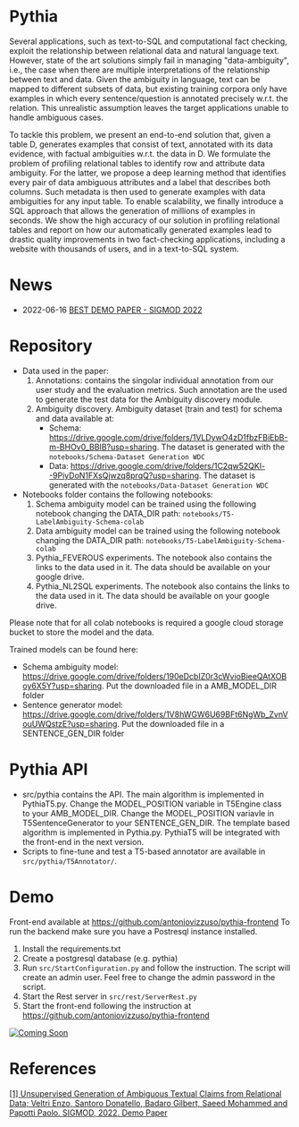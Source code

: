 # Pythia

Several applications, such as text-to-SQL and computational fact checking, exploit the relationship between relational data and natural language text. However, state of the art solutions simply fail in managing "data-ambiguity", i.e., the case when there are multiple interpretations of the relationship between text and data. 
Given the ambiguity in language, text can be mapped to different subsets of data, but existing training corpora only have examples in which every sentence/question is annotated precisely w.r.t. the relation.  This unrealistic assumption leaves the target applications unable to handle ambiguous cases. 

To tackle this problem, we present an end-to-end solution that, given a table D, generates examples that consist of text, annotated with its data evidence, with factual ambiguities w.r.t. the data in D. We formulate the problem of profiling relational tables to identify row and attribute data ambiguity. For the latter, we propose a deep learning method that identifies every pair of data ambiguous attributes and a label that describes both columns. Such metadata is then used to generate examples with data ambiguities for any input table.
To enable scalability, we finally introduce a SQL approach that allows the generation of millions of examples in seconds.
We show the high accuracy of our solution in profiling relational tables and report on how our automatically generated examples lead to drastic quality improvements in two fact-checking applications, including a website with thousands of users, and in a text-to-SQL system.

# News
- 2022-06-16 [BEST DEMO PAPER - SIGMOD 2022](https://dl.acm.org/doi/10.1145/3514221.3520164)

# Repository
- Data used in the paper:
	1) Annotations: contains the singolar individual annotation from our user study and the evaluation metrics. Such annotation are the used to generate the test data for the Ambiguity discovery module. 
	2) Ambiguity discovery. Ambiguity dataset (train and test) for schema and data available at:
		- Schema: https://drive.google.com/drive/folders/1VLDywO4zD1fbzFBiEbB-m-BHOv0_BBIB?usp=sharing. The dataset is generated with the ```notebooks/Schema-Dataset Generation WDC```
		- Data: https://drive.google.com/drive/folders/1C2qw52QKl--9PiyDoN1FXsQjwzq8prqQ?usp=sharing. The dataset is generated with the ```notebooks/Data-Dataset Generation WDC```
- Notebooks folder contains the following notebooks:
	1) Schema ambiguity model can be trained using the following notebook changing the DATA_DIR path: ```notebooks/T5-LabelAmbiguity-Schema-colab```
	2) Data ambiguity model can be trained using the following notebook changing the DATA_DIR path: ```notebooks/T5-LabelAmbiguity-Schema-colab```
	3) Pythia_FEVEROUS experiments. The notebook also contains the links to the data used in it. The data should be available on your google drive.
	4) Pythia_NL2SQL experiments. The notebook also contains the links to the data used in it. The data should be available on your google drive.

Please note that for all colab notebooks is required a google cloud storage bucket to store the model and the data. 

Trained models can be found here:

- Schema ambiguity model: https://drive.google.com/drive/folders/190eDcbIZ0r3cWvioBieeQAtXOBoy6X5Y?usp=sharing. Put the downloaded file in a AMB_MODEL_DIR folder
- Sentence generator model: https://drive.google.com/drive/folders/1V8hWGW6U69BFt6NgWb_ZvnVouUWQstzE?usp=sharing. Put the downloaded file in a SENTENCE_GEN_DIR folder

# Pythia API
- src/pythia contains the API. The main algorithm is implemented in PythiaT5.py. Change the MODEL_POSITION variable in T5Engine class to your AMB_MODEL_DIR. Change the MODEL_POSITION variavle in T5SentenceGenerator to your SENTENCE_GEN_DIR. The template based algorithm is implemented in Pythia.py. PythiaT5 will be integrated with the front-end in the next version.
- Scripts to fine-tune and test a T5-based annotator are available in ```src/pythia/T5Annotator/```.


# Demo
Front-end available at https://github.com/antoniovizzuso/pythia-frontend
To run the backend make sure you have a Postresql instance installed.
1) Install the requirements.txt
2) Create a postgresql database (e.g. pythia)
3) Run ```src/StartConfiguration.py``` and follow the instruction. The script will create an admin user. Feel free to change the admin password in the script.
4) Start the Rest server in ```src/rest/ServerRest.py```
5) Start the front-end following the instruction at https://github.com/antoniovizzuso/pythia-frontend

[![Coming Soon](https://img.youtube.com/vi/gLqu_Mvtj9w/maxresdefault.jpg)](https://youtu.be/gLqu_Mvtj9w)


# References
[[1] Unsupervised Generation of Ambiguous Textual Claims from Relational Data; Veltri Enzo, Santoro Donatello, Badaro Gilbert, Saeed Mohammed and Papotti Paolo. SIGMOD, 2022. Demo Paper](https://dl.acm.org/doi/10.1145/3514221.3520164)

